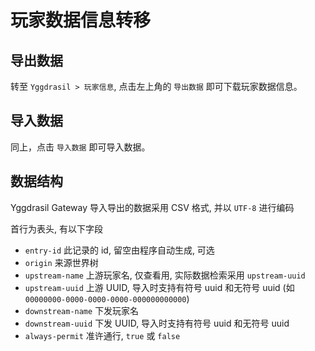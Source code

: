 # 玩家数据信息转移

## 导出数据

转至 `Yggdrasil > 玩家信息`, 点击左上角的 `导出数据` 即可下载玩家数据信息。

## 导入数据

同上，点击 `导入数据` 即可导入数据。

## 数据结构

Yggdrasil Gateway 导入导出的数据采用 CSV 格式, 并以 `UTF-8` 进行编码

首行为表头, 有以下字段

- `entry-id` 此记录的 id, 留空由程序自动生成, 可选
- `origin` 来源世界树
- `upstream-name` 上游玩家名, 仅查看用, 实际数据检索采用 `upstream-uuid`
- `upstream-uuid` 上游 UUID, 导入时支持有符号 uuid 和无符号 uuid (如 `00000000-0000-0000-0000-000000000000`)
- `downstream-name` 下发玩家名
- `downstream-uuid` 下发 UUID, 导入时支持有符号 uuid 和无符号 uuid
- `always-permit` 准许通行, `true` 或 `false`


